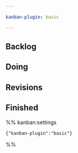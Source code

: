 ```yaml
---

kanban-plugin: basic

---
```


## Backlog



## Doing



## Revisions



## Finished





%% kanban:settings
```
{"kanban-plugin":"basic"}
```
%%